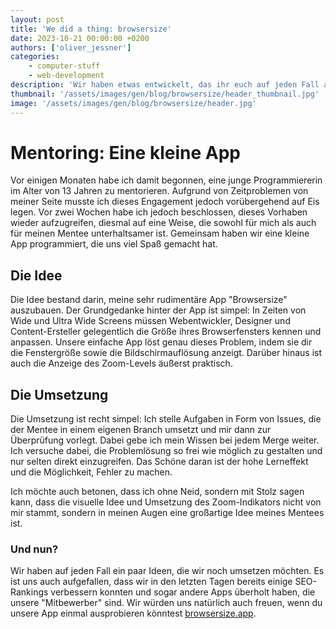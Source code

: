 ```yaml
---
layout: post
title: 'We did a thing: browsersize'
date: 2023-10-21 00:00:00 +0200
authors: ['oliver_jessner']
categories:
    - computer-stuff
    - web-development
description: 'Wir haben etwas entwickelt, das ihr euch auf jeden Fall anschauen solltet. PS: Es handelt sich um eine kleine, aber raffinierte Web-App.'
thumbnail: '/assets/images/gen/blog/browsersize/header_thumbnail.jpg'
image: '/assets/images/gen/blog/browsersize/header.jpg'
---
```


# Mentoring: Eine kleine App

Vor einigen Monaten habe ich damit begonnen, eine junge Programmiererin im Alter von 13 Jahren zu mentorieren. Aufgrund von Zeitproblemen von meiner Seite musste ich dieses Engagement jedoch vorübergehend auf Eis legen. Vor zwei Wochen habe ich jedoch beschlossen, dieses Vorhaben wieder aufzugreifen, diesmal auf eine Weise, die sowohl für mich als auch für meinen Mentee unterhaltsamer ist. Gemeinsam haben wir eine kleine App programmiert, die uns viel Spaß gemacht hat.

## Die Idee

Die Idee bestand darin, meine sehr rudimentäre App "Browsersize" auszubauen. Der Grundgedanke hinter der App ist simpel: In Zeiten von Wide und Ultra Wide Screens müssen Webentwickler, Designer und Content-Ersteller gelegentlich die Größe ihres Browserfensters kennen und anpassen. Unsere einfache App löst genau dieses Problem, indem sie dir die Fenstergröße sowie die Bildschirmauflösung anzeigt. Darüber hinaus ist auch die Anzeige des Zoom-Levels äußerst praktisch.

## Die Umsetzung

Die Umsetzung ist recht simpel: Ich stelle Aufgaben in Form von Issues, die der Mentee in einem eigenen Branch umsetzt und mir dann zur Überprüfung vorlegt. Dabei gebe ich mein Wissen bei jedem Merge weiter. Ich versuche dabei, die Problemlösung so frei wie möglich zu gestalten und nur selten direkt einzugreifen. Das Schöne daran ist der hohe Lerneffekt und die Möglichkeit, Fehler zu machen.

Ich möchte auch betonen, dass ich ohne Neid, sondern mit Stolz sagen kann, dass die visuelle Idee und Umsetzung des Zoom-Indikators nicht von mir stammt, sondern in meinen Augen eine großartige Idee meines Mentees ist.

### Und nun?

Wir haben auf jeden Fall ein paar Ideen, die wir noch umsetzen möchten. Es ist uns auch aufgefallen, dass wir in den letzten Tagen bereits einige SEO-Rankings verbessern konnten und sogar andere Apps überholt haben, die unsere "Mitbewerber" sind. Wir würden uns natürlich auch freuen, wenn du unsere App einmal ausprobieren könntest [browsersize.app](https://browsersize.app).
